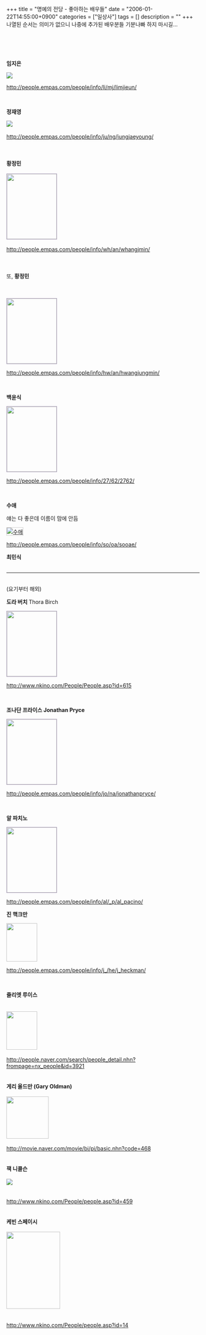 +++
title = "명예의 전당 - 좋아하는 배우들"
date = "2006-01-22T14:55:00+0900"
categories = ["일상사"]
tags = []
description = ""
+++
<span class="copyright_entry" style="display:block;" title="명예의 전당 - 좋아하는 배우들@@**@@http://shed.egloos.com/1239164"></span>나열된 순서는 의미가 없으니 나중에 추가된 배우분들 기분나빠 하지 마시길...
<br>
<br>
<br>
<br>
<br>
<p><strong>임지은</strong></p>
<p><img src="/attachment/1239164_1.jpg"><br></p>
<p><a href="http://people.empas.com/people/info/li/mj/limjieun/">http://people.empas.com/people/info/li/mj/limjieun/</a></p>
<p>&nbsp;</p>
<p><strong>정재영</strong></p>
<img src="/attachment/1239164_2.jpg"> 
<br>
<br>
<a href="http://people.empas.com/people/info/ju/ng/jungjaeyoung/">http://people.empas.com/people/info/ju/ng/jungjaeyoung/</a> 
<br>
<br>
<br>
<br>
<strong>황정민</strong>
<br>
<br>
<a href="http://search.empas.com/search/img.html?q=%C8%B2%C1%A4%B9%CE"><img style="BORDER-RIGHT: #ada1bd 1px solid; BORDER-TOP: #ada1bd 1px solid; BORDER-LEFT: #ada1bd 1px solid; BORDER-BOTTOM: #ada1bd 1px solid" height="170" src="/attachment/1239164_3.jpg" width="130"></a>
<br>
<br>
<a href="http://people.empas.com/people/info/wh/an/whangjmin/">http://people.empas.com/people/info/wh/an/whangjmin/</a>
<br>
<br>
<br>
<br>또, 
<strong>황정민</strong>
<br>
<br>
<br>
<p><a href="http://search.empas.com/search/img.html?q=%C8%B2%C1%A4%B9%CE"><img style="BORDER-RIGHT: #ada1bd 1px solid; BORDER-TOP: #ada1bd 1px solid; BORDER-LEFT: #ada1bd 1px solid; BORDER-BOTTOM: #ada1bd 1px solid" height="170" src="/attachment/1239164_4.jpg" width="130"></a></p>
<p><a href="http://people.empas.com/people/info/hw/an/hwangjungmin/">http://people.empas.com/people/info/hw/an/hwangjungmin/</a></p>
<p>&nbsp;</p>
<p><strong>백윤식</strong></p>
<p><a href="http://search.empas.com/search/img.html?q=%B9%E9%C0%B1%BD%C4"><img style="BORDER-RIGHT: #ada1bd 1px solid; BORDER-TOP: #ada1bd 1px solid; BORDER-LEFT: #ada1bd 1px solid; BORDER-BOTTOM: #ada1bd 1px solid" height="170" src="/attachment/1239164_5.jpg" width="130"></a></p>
<p><a href="http://people.empas.com/people/info/27/62/2762/">http://people.empas.com/people/info/27/62/2762/</a></p>
<p><strong></strong>&nbsp;</p>
<p><strong>수애</strong></p>
<p>얘는 다 좋은데 이름이 맘에 안듬</p>
<p><a href="http://search.empas.com/search/img.html?q=%BC%F6%BE%D6&amp;cw=528&amp;wi=50&amp;wm=43&amp;fv=V&amp;e=18"><img title="수애" style="BORDER-LEFT-COLOR: #cccccc; BORDER-BOTTOM-COLOR: #cccccc; BORDER-TOP-COLOR: #cccccc; BORDER-RIGHT-COLOR: #cccccc" alt="수애" onerror="showOrgImg(this,'http://blog.empas.com/mytermyr/4282193_305x305.jpg','18');" src="/attachment/1239164_6.jpg" onload="limit_imgsize('thumbimg_18');" border="1" name="thumbimg_18"></a></p>
<p><a href="http://people.empas.com/people/info/so/oa/sooae/">http://people.empas.com/people/info/so/oa/sooae/</a></p>
<strong>최민식</strong>
<br>
<br>
<hr>
<br>(요기부터 해외) 
<br>
<p><strong>도라 버치 </strong>Thora Birch</p>
<p><a href="http://search.empas.com/search/img.html?q=%B5%B5%B6%F3+%B9%F6%C4%A1"><img style="BORDER-RIGHT: #ada1bd 1px solid; BORDER-TOP: #ada1bd 1px solid; BORDER-LEFT: #ada1bd 1px solid; BORDER-BOTTOM: #ada1bd 1px solid" height="170" src="/attachment/1239164_7.jpg" width="130"></a></p>
<p><a href="http://www.nkino.com/People/People.asp?id=615">http://www.nkino.com/People/People.asp?id=615</a></p>
<p><strong></strong>&nbsp;</p>
<p><strong>조나단 프라이스 Jonathan Pryce </strong></p>
<p><a href="http://search.empas.com/search/img.html?q=%C1%B6%B3%AA%B4%DC+%C7%C1%B6%F3%C0%CC%BD%BA"><img style="BORDER-RIGHT: #ada1bd 1px solid; BORDER-TOP: #ada1bd 1px solid; BORDER-LEFT: #ada1bd 1px solid; BORDER-BOTTOM: #ada1bd 1px solid" height="170" src="/attachment/1239164_8.jpg" width="130"></a></p>
<p><a href="http://people.empas.com/people/info/jo/na/jonathanpryce/">http://people.empas.com/people/info/jo/na/jonathanpryce/</a></p>
<p><strong></strong>&nbsp;</p>
<p><strong>알 파치노</strong></p>
<p><a href="http://search.empas.com/search/img.html?q=%BE%CB+%C6%C4%C4%A1%B3%EB"><img style="BORDER-RIGHT: #ada1bd 1px solid; BORDER-TOP: #ada1bd 1px solid; BORDER-LEFT: #ada1bd 1px solid; BORDER-BOTTOM: #ada1bd 1px solid" height="170" src="/attachment/1239164_9.jpg" width="130"></a></p>
<p><a href="http://people.empas.com/people/info/al/_p/al_pacino/">http://people.empas.com/people/info/al/_p/al_pacino/</a></p>
<p><strong>진 핵크만</strong></p>
<p><a href="http://imagesearch.naver.com/search.naver?where=image&amp;query=%C1%F8+%C7%D9%C5%A9%B8%B8" target="_blank"><img height="100" onerror="javascript:this.src='/images/noimg80x100.gif'" src="/attachment/1239164_10.jpg" width="80"></a></p>
<p><a href="http://people.empas.com/people/info/j_/he/j_heckman/">http://people.empas.com/people/info/j_/he/j_heckman/</a></p>
<p>&nbsp;</p>
<strong>줄리엣 루이스</strong>
<br>
<strong></strong>&nbsp;
<br>
<br>
<a href="http://imagesearch.naver.com/search.naver?where=image&amp;query=%C1%D9%B8%AE%BF%A7+%B7%E7%C0%CC%BD%BA" target="_blank"><img height="100" onerror="javascript:this.src='/images/noimg80x100.gif'" src="/attachment/1239164_11.jpg" width="80"></a>
<br>
<br>
<a href="http://people.naver.com/search/people_detail.nhn?frompage=nx_people&amp;id=3921">http://people.naver.com/search/people_detail.nhn?frompage=nx_people&amp;id=3921</a> 
<br>
<br>
<br>
<strong>게리 올드만 (Gary Oldman)</strong>
<br>
<strong></strong>&nbsp;
<br>
<a href="http://movie.naver.com/movie/bi/pi/filmo.nhn?code=468#"><img src="http://imgmovie.naver.com/mdi/pi/000000004/00000000468-t.jpg" width="110"></a>
<br>
<br>
<a href="http://movie.naver.com/movie/bi/pi/basic.nhn?code=468">http://movie.naver.com/movie/bi/pi/basic.nhn?code=468</a> 
<br>
<br>
<br>
<strong>잭 니콜슨</strong> &nbsp; 
<br>
<br>
<img src="/attachment/1239164_12.gif">
<br>
<br>
<br>
<a href="http://www.nkino.com/People/people.asp?id=459">http://www.nkino.com/People/people.asp?id=459</a>
<br>
<br>
<br>
<strong>케빈 스페이시</strong>
<br>
<strong></strong>&nbsp;
<br>
<img height="201" src="/attachment/1239164_13.gif" width="140">
<br>
<br>
<br>
<a href="http://www.nkino.com/People/people.asp?id=14">http://www.nkino.com/People/people.asp?id=14</a>
<br> 
<!--
       <rdf:RDF xmlns:rdf="http://www.w3.org/1999/02/22-rdf-syntax-ns#"
		    xmlns:dc="http://purl.org/dc/elements/1.1/"
		    xmlns:trackback="http://madskills.com/public/xml/rss/module/trackback/">
       <rdf:Description
	        rdf:about="http://shed.egloos.com/1239164"
	        dc:identifier="http://shed.egloos.com/1239164"
	        dc:title="명예의 전당 - 좋아하는 배우들"
	        trackback:ping="http://shed.egloos.com/tb/1239164"/>
       </rdf:RDF>
       -->

<ul></ul>